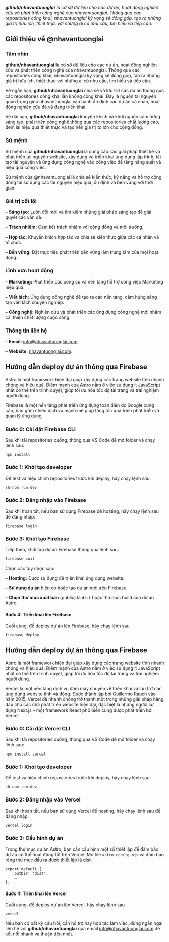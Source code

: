 _**github/nhavantuonglai** là cơ sở dữ liệu cho các dự án, hoạt động nghiên cứu và phát triển công nghệ của nhavantuonglai. Thông qua các repositories công khai, nhavantuonglai kỳ vọng sẽ đóng góp, tạo ra những giá trị hữu ích, thiết thực với những ai có nhu cầu, tìm hiểu và tiếp cận._

## Giới thiệu về @nhavantuonglai

### Tầm nhìn

**github/nhavantuonglai** là cơ sở dữ liệu cho các dự án, hoạt động nghiên cứu và phát triển công nghệ của nhavantuonglai. Thông qua các repositories công khai, nhavantuonglai kỳ vọng sẽ đóng góp, tạo ra những giá trị hữu ích, thiết thực với những ai có nhu cầu, tìm hiểu và tiếp cận.

Về ngắn hạn, **github/nhavantuonglai** chia sẻ và lưu trữ các dự án thông qua các repositories công khai lẫn không công khai. Đây là nguồn tài nguyên quan trọng giúp nhavantuonglai vận hành ổn định các dự án cá nhân, hoạt động nghiên cứu đã và đang triển khai.

Về dài hạn, **github/nhavantuonglai** khuyến khích và khơi nguồn cảm hứng sáng tạo, phát triển công nghệ thông qua các repositories chất lượng cao, đem lại hiệu quả thiết thực và tạo nên giá trị to lớn cho cộng đồng.

### Sứ mệnh

Sứ mệnh của **github/nhavantuonglai** là cung cấp các giải pháp thiết kế và phát triển tài nguyên website, xây dựng và triển khai ứng dụng lập trình, tái tạo tài nguyên và ứng dụng công nghệ vào công việc để tăng năng suất và hiệu quả công việc.

Sứ mệnh của @nhavantuonglai là chia sẻ kiến thức, kỹ năng và hỗ trợ cộng đồng tái sử dụng các tài nguyên hiệu quả, ổn định và bền vững với thời gian.


### Giá trị cốt lõi

– **Sáng tạo:** Luôn đổi mới và tìm kiếm những giải pháp sáng tạo để giải quyết các vấn đề.

– **Trách nhiệm:** Cam kết trách nhiệm với cộng đồng và môi trường.

– **Hợp tác:** Khuyến khích hợp tác và chia sẻ kiến thức giữa các cá nhân và tổ chức.

– **Bền vững:** Đặt mục tiêu phát triển bền vững làm trung tâm của mọi hoạt động.

### Lĩnh vực hoạt động

– **Marketing:** Phát triển các công cụ và nền tảng hỗ trợ công việc Marketing hiệu quả.

– **Viết lách:** Ứng dụng công nghệ để tạo ra các nền tảng, cảm hứng sáng tạo viết lách chuyên nghiệp.

– **Công nghệ:** Nghiên cứu và phát triển các ứng dụng công nghệ mới nhằm cải thiện chất lượng cuộc sống.

### Thông tin liên hệ

– **Email:** [info@nhavantuonglai.com](mailto:info@nhavantuonglai.com).

– **Website**: [nhavantuonglai.com](https://nhavantuonglai.com/).

## Hướng dẫn deploy dự án thông qua Firebase

Astro là một framework hiện đại giúp xây dựng các trang website tĩnh nhanh chóng và hiệu quả. Điểm mạnh của Astro nằm ở việc sử dụng ít JavaScript nhất có thể trên trình duyệt, giúp tối ưu hóa tốc độ tải trang và trải nghiệm người dùng.

Firebase là một nền tảng phát triển ứng dụng toàn diện do Google cung cấp, bao gồm nhiều dịch vụ mạnh mẽ giúp tăng tốc quá trình phát triển và quản lý ứng dụng.

### Bước 0: Cài đặt Firebase CLI

Sau khi tải repositories xuống, thông qua VS Code để mở folder và chạy lệnh sau:

```
npm install
```

### Bước 1: Khởi tạo developer

Để test và hiệu chỉnh repositories trước khi deploy, hãy chạy lệnh sau:

```
sh npm run dev
```

### Bước 2: Đăng nhập vào Firebase

Sau khi hoàn tất, nếu bạn sử dụng Firebase để hosting, hãy chạy lệnh sau để đăng nhập:

```
firebase login
```

### Bước 3: Khởi tạo Firebase

Tiếp theo, khởi tạo dự án Firebase thông qua lệnh sau:

```
firebase init
```

Chọn các tùy chọn sau:

– **Hosting:** Được sử dụng để triển khai ứng dụng website.

– **Sử dụng dự án** hiện có hoặc tạo dự án mới trên Firebase.

– **Chọn thư mục xuất bản** (public) là `dist` hoặc thư mục build của dự án Astro.


#### Bước 4: Triển khai lên Firebase

Cuối cùng, để deploy dự án lên Firebase, hãy chạy lệnh sau

```
firebase deploy
```

## Hướng dẫn deploy dự án thông qua Firebase

Astro là một framework hiện đại giúp xây dựng các trang website tĩnh nhanh chóng và hiệu quả. Điểm mạnh của Astro nằm ở việc sử dụng ít JavaScript nhất có thể trên trình duyệt, giúp tối ưu hóa tốc độ tải trang và trải nghiệm người dùng.

Vercel là một nền tảng dịch vụ đám mây chuyên về triển khai và lưu trữ các ứng dụng website tĩnh và động. Được thành lập bởi Guillermo Rauch vào năm 2015, Vercel đã nhanh chóng trở thành một trong những giải pháp hàng đầu cho các nhà phát triển website hiện đại, đặc biệt là những người sử dụng Next.js – một framework React phổ biến cũng được phát triển bởi Vercel.

### Bước 0: Cài đặt Vercel CLI

Sau khi tải repositories xuống, thông qua VS Code để mở folder và chạy lệnh sau:

```
npm install vercel
```

### Bước 1: Khởi tạo developer

Để test và hiệu chỉnh repositories trước khi deploy, hãy chạy lệnh sau:

```
sh npm run dev
```

### Bước 2: Đăng nhập vào Vercel

Sau khi hoàn tất, nếu bạn sử dụng Vercel để hosting, hãy chạy lệnh sau để đăng nhập:

```
vercel login
```

### Bước 3: Cấu hình dự án

Trong thư mục dự án Astro, bạn cần cấu hình một số thiết lập để đảm bảo dự án có thể hoạt động tốt trên Vercel. Mở file `astro.config.mjs` và đảm bảo rằng thư mục đầu ra được thiết lập là dist:

```
export default {
	outDir: 'dist',
	…
};
```

#### Bước 4: Triển khai lên Vercel

Cuối cùng, để deploy dự án lên Vercel, hãy chạy lệnh sau

```
vercel
```

Nếu bạn có bất kỳ câu hỏi, cần hỗ trợ hay hợp tác làm việc, đừng ngần ngại liên hệ với **github/nhavantuonglai** qua email [info@nhavantuonglai.com](mailto:info@nhavantuonglai.com) để kết nối nhanh và thuận tiện nhất.